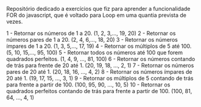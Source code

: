 Repositório dedicado a exercícios que fiz para aprender a funcionalidade FOR do javascript, que é voltado para Loop em uma quantia prevista de vezes.

1 - Retornar os números de 1 a 20. (1, 2, 3,…, 19, 20)
2 - Retornar os números pares de 1 a 20. (2, 4, 6,…, 18, 20)
3 - Retornar os números ímpares de 1 a 20. (1, 3, 5,…, 17, 19)
4 - Retornar os múltiplos de 5 até 100. (5, 10, 15,…, 95, 100)
5 - Retornar todos os números até 100 que forem quadrados perfeitos. (1, 4, 9, …, 81, 100)
6 - Retornar os números contando de trás para frente de 20 até 1. (20, 19, 18, …, 2, 1)
7 - Retornar os números pares de 20 até 1. (20, 18, 16, …, 4, 2)
8 - Retornar os números ímpares de 20 até 1. (19, 17, 15, …, 3, 1)
9 - Retornar os múltiplos de 5 contando de trás para frente a partir de 100. (100, 95, 90, …, 10, 5)
10 - Retornar os quadrados perfeitos contando de trás para frente a partir de 100. (100, 81, 64, …, 4, 1)
